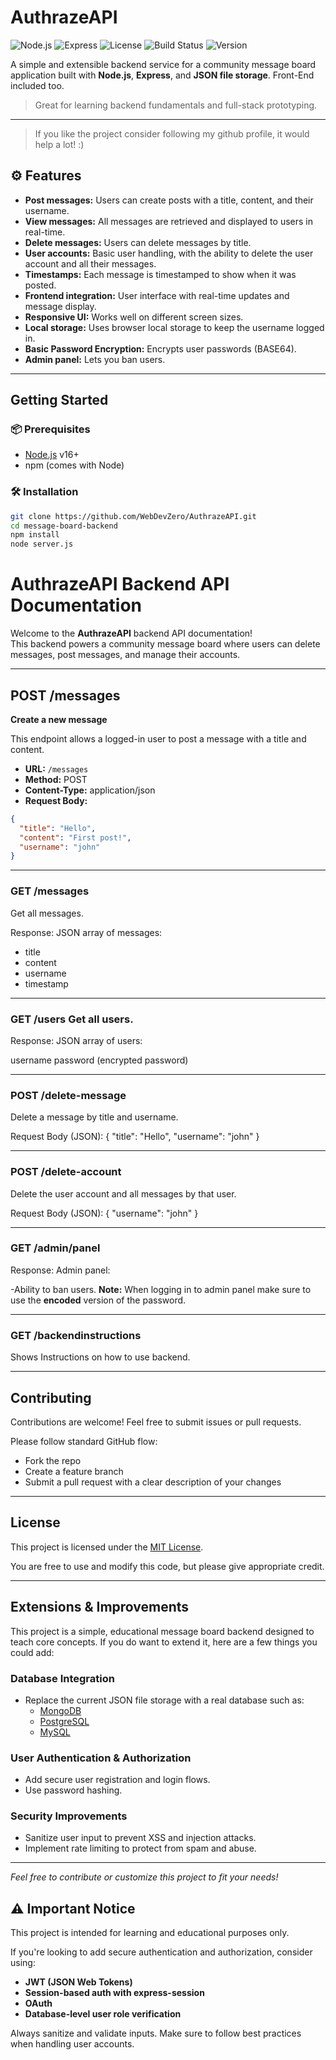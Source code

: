 # AuthrazeAPI

![Node.js](https://img.shields.io/badge/Node.js-16.x-brightgreen.svg?logo=node.js)
![Express](https://img.shields.io/badge/Express.js-Backend-lightgrey.svg?logo=express)
![License](https://img.shields.io/badge/License-MIT-blue.svg)
![Build Status](https://img.shields.io/badge/status-experimental-red)
![Version](https://img.shields.io/badge/version-1.4.0-green)


A simple and extensible backend service for a community message board application built with **Node.js**, **Express**, and **JSON file storage**. Front-End included too.

>  Great for learning backend fundamentals and full-stack prototyping.

---

> If you like the project consider following my github profile, it would help a lot! :)


## ⚙ Features

- **Post messages:** Users can create posts with a title, content, and their username.
- **View messages:** All messages are retrieved and displayed to users in real-time.
- **Delete messages:** Users can delete messages by title.
- **User accounts:** Basic user handling, with the ability to delete the user account and all their messages.
- **Timestamps:** Each message is timestamped to show when it was posted.
- **Frontend integration:** User interface with real-time updates and message display.
- **Responsive UI:** Works well on different screen sizes.
- **Local storage:** Uses browser local storage to keep the username logged in.
- **Basic Password Encryption:** Encrypts user passwords (BASE64).
- **Admin panel:** Lets you ban users.

---

##  Getting Started

### 📦 Prerequisites

- [Node.js](https://nodejs.org/) v16+
- npm (comes with Node)

### 🛠️ Installation

```bash
git clone https://github.com/WebDevZero/AuthrazeAPI.git
cd message-board-backend
npm install
node server.js
```
# AuthrazeAPI Backend API Documentation

Welcome to the **AuthrazeAPI** backend API documentation!  
This backend powers a community message board where users can delete messages, post messages, and manage their accounts.

---

##  POST /messages  
**Create a new message**

This endpoint allows a logged-in user to post a message with a title and content.

- **URL:** `/messages`  
- **Method:** POST  
- **Content-Type:** application/json  
- **Request Body:**  
```json
{
  "title": "Hello",
  "content": "First post!",
  "username": "john"
}
```


---

###  GET /messages
Get all messages.

Response: JSON array of messages:
- title
- content
- username
- timestamp

---

###  GET /users Get all users.

Response: JSON array of users:

username
password (encrypted password)

---

###  POST /delete-message
Delete a message by title and username.

Request Body (JSON):
{
  "title": "Hello",
  "username": "john"
}

---

###  POST /delete-account
Delete the user account and all messages by that user.

Request Body (JSON):
{
  "username": "john"
}

---

###  GET /admin/panel
Response: Admin panel:

-Ability to ban users.
**Note:** When logging in to admin panel make sure to use the **encoded** version of the password.

---

###  GET /backendinstructions
Shows Instructions on how to use backend.

---

## Contributing

Contributions are welcome! Feel free to submit issues or pull requests.  

Please follow standard GitHub flow:
- Fork the repo  
- Create a feature branch  
- Submit a pull request with a clear description of your changes

---


## License

This project is licensed under the [MIT License](LICENSE).  

You are free to use and modify this code, but please give appropriate credit.

---
##  Extensions & Improvements

This project is a simple, educational message board backend designed to teach core concepts. If you do want to extend it, here are a few things you could add:

###  Database Integration
- Replace the current JSON file storage with a real database such as:
  - [MongoDB](https://www.mongodb.com/)
  - [PostgreSQL](https://www.postgresql.org/)
  - [MySQL](https://www.mysql.com/)

###  User Authentication & Authorization
- Add secure user registration and login flows.
- Use password hashing.


###  Security Improvements
- Sanitize user input to prevent XSS and injection attacks.
- Implement rate limiting to protect from spam and abuse.



---

*Feel free to contribute or customize this project to fit your needs!*

## ⚠️ Important Notice


This project is intended for learning and educational purposes only.

If you're looking to add secure authentication and authorization, consider using:

- **JWT (JSON Web Tokens)**
- **Session-based auth with express-session**
- **OAuth**
- **Database-level user role verification**

Always sanitize and validate inputs. Make sure to follow best practices when handling user accounts. 





